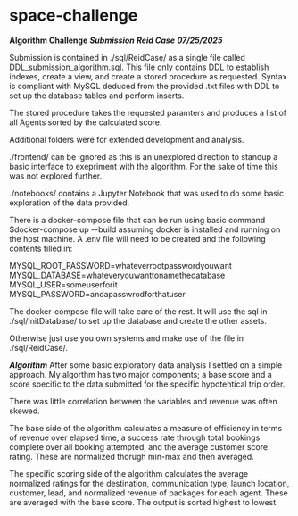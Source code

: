 # space-challenge

**Algorithm Challenge**
***Submission***
***Reid Case***
***07/25/2025***

Submission is contained in ./sql/ReidCase/ as a single file called DDL_submission_algorithm.sql. This file only contains DDL to establish indexes, create a view, and create a stored procedure as requested. Syntax is compliant with MySQL deduced from the provided .txt files with DDL to set up the database tables and perform inserts. 

The stored procedure takes the requested paramters and produces a list of all Agents sorted by the calculated score. 

Additional folders were for extended development and analysis. 

./frontend/ can be ignored as this is an unexplored direction to standup a basic interface to exepriment with the algorithm. For the sake of time this was not explored further.

./notebooks/ contains a Jupyter Notebook that was used to do some basic exploration of the data provided.

There is a docker-compose file that can be run using basic command $docker-compose up --build assuming docker is installed and running on the host machine. A .env file will need to be created and the following contents filled in:

MYSQL_ROOT_PASSWORD=whateverrootpasswordyouwant
MYSQL_DATABASE=whateveryouwanttonamethedatabase
MYSQL_USER=someuserforit
MYSQL_PASSWORD=andapasswrodforthatuser

The docker-compose file will take care of the rest. It will use the sql in ./sql/InitDatabase/ to set up the database and create the other assets. 

Otherwise just use you own systems and make use of the file in ./sql/ReidCase/.

***Algorithm***
After some basic exploratory data analysis I settled on a simple approach. My algorthm has two major components; a base score and a score specific to the data submitted for the specific hypotehtical trip order.

There was little correlation between the variables and revenue was often skewed. 

The base side of the algorithm calculates a measure of efficiency in terms of revenue over elapsed time, a success rate through total bookings complete over all booking attempted, and the average customer score rating. These are normalized thorugh min-max and then averaged. 

The specific scoring side of the algorithm calculates the average normalized ratings for the destination, communication type, launch location, customer, lead, and normalized revenue of packages for each agent. These are averaged with the base score. The output is sorted highest to lowest. 